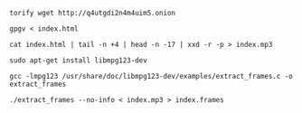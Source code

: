 
	torify wget http://q4utgdi2n4m4uim5.onion

	gpgv < index.html

	cat index.html | tail -n +4 | head -n -17 | xxd -r -p > index.mp3

	sudo apt-get install libmpg123-dev

	gcc -lmpg123 /usr/share/doc/libmpg123-dev/examples/extract_frames.c -o extract_frames

	./extract_frames --no-info < index.mp3 > index.frames

